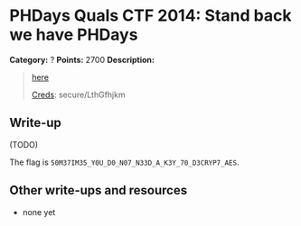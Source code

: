 # PHDays Quals CTF 2014: Stand back we have PHDays

**Category:** ?
**Points:** 2700
**Description:**

> [here](http://195.133.87.167)
>
> [Creds](http://ctfarchive.phdays.com/phd4quals/stand%20back%20we%20have%20phdays%20%282700%29/ctf-task-kirill-standback.ova): secure/LthGfhjkm

## Write-up

(TODO)

The flag is `50M37IM35_Y0U_D0_N07_N33D_A_K3Y_70_D3CRYP7_AES`.

## Other write-ups and resources

* none yet
